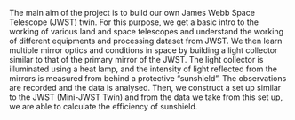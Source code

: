 The main aim of the project is to build our own James Webb Space Telescope (JWST) twin. 
For this purpose, we get a basic intro to the working of various land and space telescopes and understand the working of different equipments and processing dataset from JWST. 
We then learn multiple mirror optics and conditions in space by building a light collector similar to that of the primary mirror of the JWST. 
The light collector is illuminated using a heat lamp, and the intensity of light reflected from the mirrors is measured from behind a protective “sunshield”. 
The observations are recorded and the data is analysed. 
Then, we construct a set up similar to the JWST (Mini-JWST Twin) and from the data we take from this set up, we are able to calculate the efficiency of sunshield.
